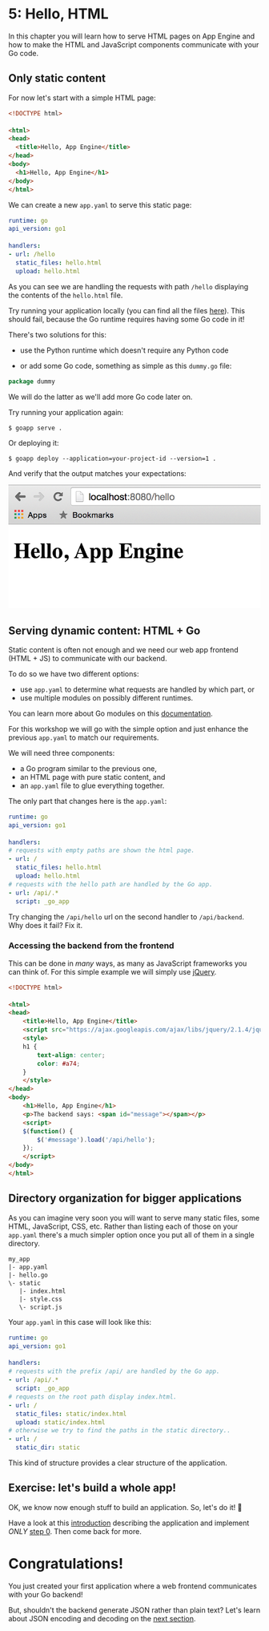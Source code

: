 # 5: Hello, HTML

In this chapter you will learn how to serve HTML pages on App Engine and how to
make the HTML and JavaScript components communicate with your Go code.

## Only static content

For now let's start with a simple HTML page:

```html
<!DOCTYPE html>

<html>
<head>
  <title>Hello, App Engine</title>
</head>
<body>
  <h1>Hello, App Engine</h1>
</body>
</html>
```

We can create a new `app.yaml` to serve this static page:

```yaml
runtime: go
api_version: go1

handlers:
- url: /hello
  static_files: hello.html
  upload: hello.html
```

As you can see we are handling the requests with path `/hello` displaying
the contents of the `hello.html` file.

Try running your application locally (you can find all the files
[here](./all_static)). This should fail, because the Go runtime requires
having some Go code in it!

There's two solutions for this:

- use the Python runtime which doesn't require any Python code

- or add some Go code, something as simple as this `dummy.go` file:

```go
package dummy
```
We will do the latter as we'll add more Go code later on.

Try running your application again:

	$ goapp serve .

Or deploying it:

	$ goapp deploy --application=your-project-id --version=1 .

And verify that the output matches your expectations:

![Hello, App Engine](screenshot.png)

## Serving dynamic content: HTML + Go

Static content is often not enough and we need our web app frontend (HTML + JS)
to communicate with our backend.

To do so we have two different options:

- use `app.yaml` to determine what requests are handled by which part, or
- use multiple modules on possibly different runtimes.

You can learn more about Go modules on this
[documentation](https://cloud.google.com/appengine/docs/go/modules/).

For this workshop we will go with the simple option and just enhance the
previous `app.yaml` to match our requirements.

We will need three components:

- a Go program similar to the previous one,
- an HTML page with pure static content, and
- an `app.yaml` file to glue everything together.

The only part that changes here is the `app.yaml`:

```yaml
runtime: go
api_version: go1

handlers:
# requests with empty paths are shown the html page.
- url: /
  static_files: hello.html
  upload: hello.html
# requests with the hello path are handled by the Go app.
- url: /api/.*
  script: _go_app
```

Try changing the `/api/hello` url on the second handler to `/api/backend`.
Why does it fail? Fix it.

### Accessing the backend from the frontend

This can be done in *many* ways, as many as JavaScript frameworks you can think
of. For this simple example we will simply use [jQuery](https://jquery.com/).

```html
<!DOCTYPE html>

<html>
<head>
	<title>Hello, App Engine</title>
	<script src="https://ajax.googleapis.com/ajax/libs/jquery/2.1.4/jquery.min.js"></script>
	<style>
	h1 {
		text-align: center;
		color: #a74;
	}
	</style>
</head>
<body>
	<h1>Hello, App Engine</h1>
	<p>The backend says: <span id="message"></span></p>
	<script>
	$(function() {
		$('#message').load('/api/hello');
	});
	</script>
</body>
</html>
```

## Directory organization for bigger applications

As you can imagine very soon you will want to serve many static files, some
HTML, JavaScript, CSS, etc. Rather than listing each of those on your `app.yaml`
there's a much simpler option once you put all of them in a single directory.

	my_app
	|- app.yaml
	|- hello.go
	\- static
	   |- index.html
	   |- style.css
	   \- script.js

Your `app.yaml` in this case will look like this:

```yaml
runtime: go
api_version: go1

handlers:
# requests with the prefix /api/ are handled by the Go app.
- url: /api/.*
  script: _go_app
# requests on the root path display index.html.
- url: /
  static_files: static/index.html
  upload: static/index.html
# otherwise we try to find the paths in the static directory..
- url: /
  static_dir: static
```

This kind of structure provides a clear structure of the application.

## Exercise: let's build a whole app!

OK, we know now enough stuff to build an application. So, let's do it! 🎉

Have a look at this [introduction](../events) describing the application
and implement *ONLY* [step 0](../events/step0/README.md). Then come back for more.

# Congratulations!

You just created your first application where a web frontend communicates with
your Go backend!

But, shouldn't the backend generate JSON rather than plain text?
Let's learn about JSON encoding and decoding on the [next section](../section06/README.md).
